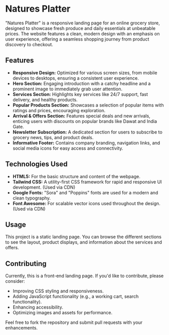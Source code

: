 # Natures Platter

"Natures Platter" is a responsive landing page for an online grocery store, designed to showcase fresh produce and daily essentials at unbeatable prices. The website features a clean, modern design with an emphasis on user experience, offering a seamless shopping journey from product discovery to checkout.

## Features

* **Responsive Design:** Optimized for various screen sizes, from mobile devices to desktops, ensuring a consistent user experience.
* **Hero Section:** Engaging introduction with a catchy headline and a prominent image to immediately grab user attention.
* **Services Section:** Highlights key services like 24/7 support, fast delivery, and healthy products.
* **Popular Products Section:** Showcases a selection of popular items with ratings and prices, encouraging exploration.
* **Arrival & Offers Section:** Features special deals and new arrivals, enticing users with discounts on popular brands like Dawat and India Gate.
* **Newsletter Subscription:** A dedicated section for users to subscribe to grocery news, tips, and product deals.
* **Informative Footer:** Contains company branding, navigation links, and social media icons for easy access and connectivity.

## Technologies Used

* **HTML5:** For the basic structure and content of the webpage.
* **Tailwind CSS:** A utility-first CSS framework for rapid and responsive UI development. (Used via CDN)
* **Google Fonts:** "Sora" and "Poppins" fonts are used for a modern and clean typography.
* **Font Awesome:** For scalable vector icons used throughout the design. (Used via CDN)


## Usage

This project is a static landing page. You can browse the different sections to see the layout, product displays, and information about the services and offers.

## Contributing

Currently, this is a front-end landing page. If you'd like to contribute, please consider:

* Improving CSS styling and responsiveness.
* Adding JavaScript functionality (e.g., a working cart, search functionality).
* Enhancing accessibility.
* Optimizing images and assets for performance.

Feel free to fork the repository and submit pull requests with your enhancements.
